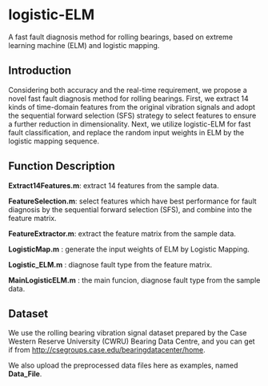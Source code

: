 # logistic-ELM
A fast fault diagnosis method for rolling bearings, based on extreme learning machine (ELM) and logistic mapping.
## Introduction

Considering both accuracy and the real-time requirement, we propose a novel fast fault diagnosis method for rolling bearings. First, we extract 14 kinds of time-domain features from the original vibration signals and adopt the sequential forward selection (SFS) strategy to select features to ensure a further reduction in dimensionality. Next, we utilize logistic-ELM for fast fault classification, and replace the random input weights in ELM by the logistic mapping sequence.

## Function Description

**Extract14Features.m**: extract 14 features from the sample data.

**FeatureSelection.m**: select features which have best performance for fault diagnosis by the sequential forward selection (SFS), and combine into the feature matrix.

**FeatureExtractor.m**: extract the feature matrix from the sample data.

**LogisticMap.m**     : generate the input weights of ELM by Logistic Mapping.

**Logistic_ELM.m**    : diagnose fault type from the feature matrix.

**MainLogisticELM.m** : the main funcion, diagnose fault type from the sample data.

## Dataset

We use the rolling bearing vibration signal dataset prepared by the Case Western Reserve University (CWRU) Bearing Data Centre, and you can get if from http://csegroups.case.edu/bearingdatacenter/home.

We also upload the preprocessed data files here as examples, named **Data_File**.
